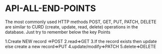 # API-ALL-END-POINTS

The most commonly used HTTP methods POST, GET, PUT, PATCH, DELETE are similar to CURD (create, update, read, delete) operations in the database. Just try to remember below the key Points

1.Create NEW record =>POST
2.read=>GET
3.If the record exists then update else create a new record=>PUT
4.update/modify=>PATCH
5.delete=>DELETE
